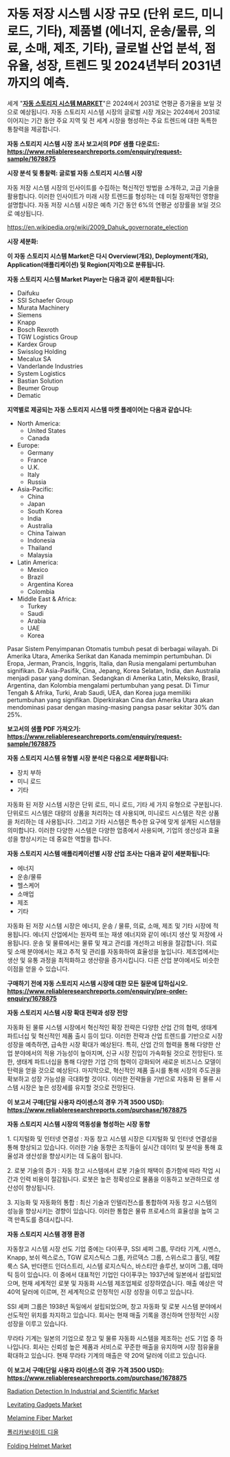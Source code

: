 <p><h1>자동 저장 시스템 시장 규모 (단위 로드, 미니 로드, 기타), 제품별 (에너지, 운송/물류, 의료, 소매, 제조, 기타), 글로벌 산업 분석, 점유율, 성장, 트렌드 및 2024년부터 2031년까지의 예측.</h1></p><p>세계 "<strong><a href="https://www.reliableresearchreports.com/automated-storage-system-r1678875">자동 스토리지 시스템 MARKET</a></strong>"은 2024에서 2031로 연평균 증가율을 보일 것으로 예상됩니다. 자동 스토리지 시스템 시장의 글로벌 시장 개요는 2024에서 2031로 이어지는 기간 동안 주요 지역 및 전 세계 시장을 형성하는 주요 트렌드에 대한 독특한 통찰력을 제공합니다.</p>
<p><strong>자동 스토리지 시스템 시장 조사 보고서의 PDF 샘플 다운로드: <a href="https://www.reliableresearchreports.com/enquiry/request-sample/1678875">https://www.reliableresearchreports.com/enquiry/request-sample/1678875</a></strong></p>
<p><strong>시장 분석 및 통찰력: 글로벌 자동 스토리지 시스템 시장</strong></p>
<p><p>자동 저장 시스템 시장의 인사이트를 수집하는 혁신적인 방법을 소개하고, 고급 기술을 활용합니다. 이러한 인사이트가 미래 시장 트렌드를 형성하는 데 미칠 잠재적인 영향을 설명합니다. 자동 저장 시스템 시장은 예측 기간 동안 6%의 연평균 성장률을 보일 것으로 예상됩니다.</p></p>
<p><a href="%7CAUTHORITHY_DOMAIN_URL%7C">https://en.wikipedia.org/wiki/2009_Dahuk_governorate_election</a></p>
<p><strong>시장 세분화:</strong></p>
<p><strong>이 자동 스토리지 시스템 Market은 다시 Overview(개요), Deployment(개요), Application(애플리케이션) 및 Region(지역)으로 분류됩니다.</strong></p>
<p><strong>자동 스토리지 시스템 Market Player는 다음과 같이 세분화됩니다:</strong></p>
<p><ul><li>Daifuku</li><li>SSI Schaefer Group</li><li>Murata Machinery</li><li>Siemens</li><li>Knapp</li><li>Bosch Rexroth</li><li>TGW Logistics Group</li><li>Kardex Group</li><li>Swisslog Holding</li><li>Mecalux SA</li><li>Vanderlande Industries</li><li>System Logistics</li><li>Bastian Solution</li><li>Beumer Group</li><li>Dematic</li></ul></p>
<p><strong>지역별로 제공되는 자동 스토리지 시스템 마켓 플레이어는 다음과 같습니다:</strong></p>
<p><ul>
    <li>
        North America:
        <ul>
            <li>United States</li>
            <li>Canada</li>
        </ul>
    </li>
    <li>
        Europe:
        <ul>
            <li>Germany</li>
            <li>France</li>
            <li>U.K.</li>
            <li>Italy</li>
            <li>Russia</li>
        </ul>
    </li>
    <li>
        Asia-Pacific:
        <ul>
            <li>China</li>
            <li>Japan</li>
            <li>South Korea</li>
            <li>India</li>
            <li>Australia</li>
            <li>China Taiwan</li>
            <li>Indonesia</li>
            <li>Thailand</li>
            <li>Malaysia</li>
        </ul>
    </li>
    <li>
        Latin America:
        <ul>
            <li>Mexico</li>
            <li>Brazil</li>
            <li>Argentina Korea</li>
            <li>Colombia</li>
        </ul>
    </li>
    <li>
        Middle East & Africa:
        <ul>
            <li>Turkey</li>
            <li>Saudi</li>
            <li>Arabia</li>
            <li>UAE</li>
            <li>Korea</li>
        </ul>
    </li>
    </ul></p>
<p><p>Pasar Sistem Penyimpanan Otomatis tumbuh pesat di berbagai wilayah. Di Amerika Utara, Amerika Serikat dan Kanada memimpin pertumbuhan. Di Eropa, Jerman, Prancis, Inggris, Italia, dan Rusia mengalami pertumbuhan signifikan. Di Asia-Pasifik, Cina, Jepang, Korea Selatan, India, dan Australia menjadi pasar yang dominan. Sedangkan di Amerika Latin, Meksiko, Brasil, Argentina, dan Kolombia mengalami pertumbuhan yang pesat. Di Timur Tengah & Afrika, Turki, Arab Saudi, UEA, dan Korea juga memiliki pertumbuhan yang signifikan. Diperkirakan Cina dan Amerika Utara akan mendominasi pasar dengan masing-masing pangsa pasar sekitar 30% dan 25%.</p></p>
<p><strong>보고서의 샘플 PDF 가져오기: <a href="https://www.reliableresearchreports.com/enquiry/request-sample/1678875">https://www.reliableresearchreports.com/enquiry/request-sample/1678875</a></strong></p>
<p><strong>자동 스토리지 시스템 유형별 시장 분석은 다음으로 세분화됩니다:</strong></p>
<p><ul><li>장치 부하</li><li>미니 로드</li><li>기타</li></ul></p>
<p><p>자동화 된 저장 시스템 시장은 단위 로드, 미니 로드, 기타 세 가지 유형으로 구분됩니다. 단위로드 시스템은 대량의 상품을 처리하는 데 사용되며, 미니로드 시스템은 작은 상품을 처리하는 데 사용됩니다. 그리고 기타 시스템은 특수한 요구에 맞게 설계된 시스템을 의미합니다. 이러한 다양한 시스템은 다양한 업종에서 사용되며, 기업의 생산성과 효율성을 향상시키는 데 중요한 역할을 합니다.</p></p>
<p><strong>자동 스토리지 시스템 애플리케이션별 시장 산업 조사는 다음과 같이 세분화됩니다:</strong></p>
<p><ul><li>에너지</li><li>운송/물류</li><li>헬스케어</li><li>소매업</li><li>제조</li><li>기타</li></ul></p>
<p><p>자동화 된 저장 시스템 시장은 에너지, 운송 / 물류, 의료, 소매, 제조 및 기타 시장에 적용됩니다. 에너지 산업에서는 원자력 또는 재생 에너지와 같이 에너지 생산 및 저장에 사용됩니다. 운송 및 물류에서는 물류 및 재고 관리를 개선하고 비용을 절감합니다. 의료 및 소매 분야에서는 재고 추적 및 관리를 자동화하여 효율성을 높입니다. 제조업에서는 생산 및 유통 과정을 최적화하고 생산량을 증가시킵니다. 다른 산업 분야에서도 비슷한 이점을 얻을 수 있습니다.</p></p>
<p><strong>구매하기 전에 자동 스토리지 시스템 시장에 대한 모든 질문에 답하십시오. <a href="https://www.reliableresearchreports.com/enquiry/pre-order-enquiry/1678875">https://www.reliableresearchreports.com/enquiry/pre-order-enquiry/1678875</a></strong></p>
<p><strong>자동 스토리지 시스템 시장 확대 전략과 성장 전망</strong></p>
<p><p>자동화 된 물류 시스템 시장에서 혁신적인 확장 전략은 다양한 산업 간의 협력, 생태계 파트너십 및 혁신적인 제품 출시 등이 있다. 이러한 전략과 산업 트렌드를 기반으로 시장 성장을 예측하면, 급속한 시장 확대가 예상된다. 특히, 산업 간의 협력을 통해 다양한 산업 분야에서의 적용 가능성이 높아지며, 신규 시장 진입이 가속화될 것으로 전망된다. 또한, 생태계 파트너십을 통해 다양한 기업 간의 협력이 강화되어 새로운 비즈니스 모델이 탄력을 얻을 것으로 예상된다. 마지막으로, 혁신적인 제품 출시를 통해 시장의 주도권을 확보하고 성장 가능성을 극대화할 것이다. 이러한 전략들을 기반으로 자동화 된 물류 시스템 시장은 높은 성장세를 유지할 것으로 전망된다.</p></p>
<p><strong>이 보고서 구매(단일 사용자 라이센스의 경우 가격 3500 USD): <a href="https://www.reliableresearchreports.com/purchase/1678875">https://www.reliableresearchreports.com/purchase/1678875</a></strong></p>
<p><strong>자동 스토리지 시스템 시장의 역동성을 형성하는 시장 동향</strong></p>
<p><p>1. 디지털화 및 인터넷 연결성 : 자동 창고 시스템 시장은 디지털화 및 인터넷 연결성을 통해 향상되고 있습니다. 이러한 기술 동향은 조직들이 실시간 데이터 및 분석을 통해 효율성과 생산성을 향상시키는 데 도움이 됩니다.</p><p>2. 로봇 기술의 증가 : 자동 창고 시스템에서 로봇 기술의 채택이 증가함에 따라 작업 시간과 인력 비용이 절감됩니다. 로봇은 높은 정확성으로 물품을 이동하고 보관하므로 생산성이 향상됩니다.</p><p>3. 지능화 및 자동화의 통합 : 최신 기술과 인텔리전스를 통합하여 자동 창고 시스템의 성능을 향상시키는 경향이 있습니다. 이러한 통합은 물류 프로세스의 효율성을 높여 고객 만족도를 증대시킵니다.</p></p>
<p><strong>자동 스토리지 시스템 경쟁 환경</strong></p>
<p><p>자동창고 시스템 시장 선도 기업 중에는 다이푸쿠, SSI 셰퍼 그룹, 무라타 기계, 시멘스, Knapp, 보쉬 렉스로스, TGW 로지스틱스 그룹, 카르덱스 그룹, 스위스로그 홀딩, 메칼룩스 SA, 반더랜드 인더스트리, 시스템 로지스틱스, 바스티안 솔루션, 보이머 그룹, 데마틱 등이 있습니다. 이 중에서 대표적인 기업인 다이푸쿠는 1937년에 일본에서 설립되었으며, 현재 세계적인 로봇 및 자동화 시스템 제조업체로 성장하였습니다. 매출 예상은 약 40억 달러에 이르며, 전 세계적으로 안정적인 시장 성장을 이루고 있습니다.</p><p>SSI 셰퍼 그룹은 1938년 독일에서 설립되었으며, 창고 자동화 및 로봇 시스템 분야에서 선도적인 위치를 차지하고 있습니다. 회사는 현재 매출 기록을 갱신하며 안정적인 시장 성장을 이루고 있습니다.</p><p>무라타 기계는 일본의 기업으로 창고 및 물류 자동화 시스템을 제조하는 선도 기업 중 하나입니다. 회사는 신뢰성 높은 제품과 서비스로 꾸준한 매출을 유지하며 시장 점유율을 확대하고 있습니다. 현재 무라타 기계의 매출은 약 20억 달러에 이르고 있습니다.</p></p>
<p><strong>이 보고서 구매(단일 사용자 라이센스의 경우 가격 3500 USD): <a href="https://www.reliableresearchreports.com/purchase/1678875">https://www.reliableresearchreports.com/purchase/1678875</a></strong></p>
<p><p><a href="https://www.linkedin.com/pulse/radiation-detection-industrial-scientific-market-global-regional-quvqf?trackingId=WoN51eS8QyeqMbXCZ%2Fi5SA%3D%3D">Radiation Detection In Industrial and Scientific Market</a></p><p><a href="https://github.com/marthawweekle/Market-Research-Report-List-2/blob/main/levitating-gadgets-market.md">Levitating Gadgets Market</a></p><p><a href="https://www.linkedin.com/pulse/melamine-fiber-market-size-share-trends-analysis-report-product-k0gvc?trackingId=6TLnFmOTRemSyKES9e6FNA%3D%3D">Melamine Fiber Market</a></p><p><a href="https://github.com/Nicolasrown5/Market-Research-Report-List-2/blob/main/161613078556.md">폴리카보네이트 디올</a></p><p><a href="https://github.com/SheilaBruen2023/Market-Research-Report-List-2/blob/main/folding-helmet-market.md">Folding Helmet Market</a></p></p>